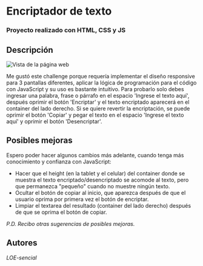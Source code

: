 # Encriptador de texto #
<h3>Proyecto realizado con HTML, CSS y JS</h3>

<h2>Descripción</h2>

![Vista de la página web](https://github.com/user-attachments/assets/0bdf5f4f-3f33-4201-a203-b72403ad11ce)

<p>Me gustó este challenge porque requería implementar el diseño responsive para 3 pantallas diferentes, aplicar la lógica de programación para el código con JavaScript y su uso es bastante intuitivo.
Para probarlo solo debes ingresar una palabra, frase o párrafo en el espacio 'Ingrese el texto aquí', después oprimir el botón 'Encriptar' y el texto encriptado aparecerá en el container del lado derecho. 
Si se quiere revertir la encriptación, se puede oprimir el botón 'Copiar' y pegar el texto en el espacio 'Ingrese el texto aquí' y oprimir el botón 'Desencriptar'.</p>

<h2>Posibles mejoras</h2>
<p>Espero poder hacer algunos cambios más adelante, cuando tenga más conocimiento y confianza con JavaScript:</p>
<ul>
    <li>Hacer que el height (en la tablet y el celular) del container donde se muestra el texto encriptado/desencriptado se acomode al texto, pero que permanezca "pequeño" cuando no muestre ningún texto.
    <li>Ocultar el botón de copiar al inicio, que aparezca después de que el usuario oprima por primera vez el botón de encriptar.</li>
    <li>Limpiar el textarea del resultado (container del lado derecho) después de que se oprima el botón de copiar.</li>
</ul>
<p> <em>P.D. Recibo otras sugerencias de posibles mejoras. </em> </p>

<h2>Autores</h2>
<p text-aling: center> <em> LOE-sencial </em> </p>
 
